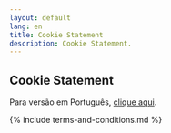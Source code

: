 ```yaml
---
layout: default
lang: en
title: Cookie Statement
description: Cookie Statement.
---
```


## Cookie Statement

Para versão em Português, [clique aqui](/declaracao-de-cookies).

<script id="CookieDeclaration" src="https://consent.cookiebot.com/d16fdba9-be0f-46d4-98a0-605da80c966f/cd.js"
    type="text/javascript" async></script>

{% include terms-and-conditions.md %}
